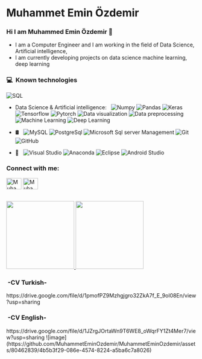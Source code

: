 # Muhammet Emin Özdemir

### Hi I am Muhammed Emin Özdemir 👋


- I am a Computer Engineer and  I am working in the field of Data Science, Artificial intelligence, <br>
- I am currently developing projects on data science machine learning, deep learning <br>


<h3> 💻 &nbsp;Known technologies</h3>


  ![SQL](https://img.shields.io/badge/-Sql-333333?style=flat&logo=sql)
  
- Data Science & Artificial intelligence:  &nbsp;
  ![Numpy](https://img.shields.io/badge/-Numpy-333333?style=flat&logo=numpy)
  ![Pandas](https://img.shields.io/badge/-Pandas-333333?style=flat&logo=pandas)
  ![Keras](https://img.shields.io/badge/-Keras-333333?style=flat&logo=Keras&logoColor=1572B6)
  ![Tensorflow](https://img.shields.io/badge/-Tensorflow-333333?style=flat&logo=Tensorflow&logoColor=1572B6)
  ![Pytorch](https://img.shields.io/badge/-Pytorch-333333?style=flat&logo=Pytorch&logoColor=1572B6)
  ![Data visualization](https://img.shields.io/badge/-DataVisualization-333333?style=flat&logo=Datavisualization&logoColor=1572B6)
  ![Data preprocessing](https://img.shields.io/badge/-DataPreprocessing-333333?style=flat&logo=Datapreprocessing&logoColor=1572B6)
  ![Machine Learning](https://img.shields.io/badge/-MachineLearning-333333?style=flat&logo=Machinelearning&logoColor=1572B6)
  ![Deep Learning](https://img.shields.io/badge/-DeepLearning-333333?style=flat&logo=Deeplearning&logoColor=1572B6)
  
- 🛢 &nbsp;
  ![MySQL](https://img.shields.io/badge/-MySQL-333333?style=flat&logo=mysql)
  ![PostgreSql](https://img.shields.io/badge/-PostgreSql-333333?style=flat&logo=postgresql)
  ![Microsoft Sql server Management](https://img.shields.io/badge/-MsSql-333333?style=flat&logo=mssql)
  ![Git](https://img.shields.io/badge/-Git-333333?style=flat&logo=git)
  ![GitHub](https://img.shields.io/badge/-GitHub-333333?style=flat&logo=github)
  
- 🔧 &nbsp;
  ![Visual Studio](https://img.shields.io/badge/-VisualStudio-333333?style=flat&logo=visual-studio-code&logoColor=007ACC)
  ![Anaconda](https://img.shields.io/badge/-Anaconda-333333?style=flat&logo=Anaconda&logoColor=007ACC)
  ![Eclipse](https://img.shields.io/badge/-Eclipse-333333?style=flat&logo=eclipse-ide&logoColor=2C2255)
  ![Android Studio](https://img.shields.io/badge/-AndroidStudio-333333?style=flat&logo=androidstudio&logoColor=007ACC)
  
  

<h3 align="left">Connect with me:</h3>
<p align="left">
<a href="https://www.linkedin.com/in/muhammedemin0zdemir/" target="blank"><img align="center" src="https://raw.githubusercontent.com/rahuldkjain/github-profile-readme-generator/master/src/images/icons/Social/linked-in-alt.svg" alt="MuhammedEminOzdemir" height="30" width="40" /></a>
<a href="https://www.instagram.com/muhammet0zdemirr/" target="blank"><img align="center" src="https://raw.githubusercontent.com/rahuldkjain/github-profile-readme-generator/master/src/images/icons/Social/instagram.svg" alt="MuhammedEminOzdemir" height="30" width="40" /></a>
</p>
<br>

<a href="https://github.com/MuhammetEminOzdemir">
  <img height="180em" src="https://github-readme-stats.vercel.app/api?username=MuhammetEminOzdemir&theme=buefy&show_icons=true" />
  <img height="180em" src="https://github-readme-stats.vercel.app/api/top-langs/?username=MuhammetEminOzdemir&theme=buefy&layout=compact" />
</a>

<h3> &nbsp;-CV Turkish-</h3>
https://drive.google.com/file/d/1pmofPZ9Mzhgjgro32ZkA7f_E_9ol08En/view?usp=sharing
<br>

<h3> &nbsp;-CV English-</h3>
https://drive.google.com/file/d/1JZrgJOrtaWn9T6WE8_oWqrFY1Zt4Mer7/view?usp=sharing
![image](https://github.com/MuhammetEminOzdemir/MuhammetEminOzdemir/assets/80462839/4b5b3f29-086e-4574-8224-a5ba6c7a8026)
